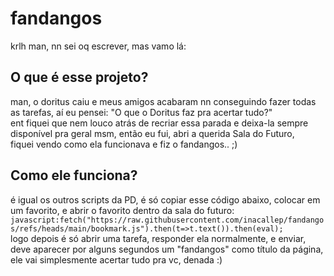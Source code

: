 # fandangos
krlh man, nn sei oq escrever, mas vamo lá:
## O que é esse projeto?
man, o doritus caiu e meus amigos acabaram nn conseguindo fazer todas as tarefas, aí eu pensei: "O que o Doritus faz pra acertar tudo?"<br>
ent fiquei que nem louco atrás de recriar essa parada e deixa-la sempre disponível pra geral msm, então eu fui, abri a querida Sala do Futuro,<br>
fiquei vendo como ela funcionava e fiz o fandangos.. ;)<br>
## Como ele funciona?
é igual os outros scripts da PD, é só copiar esse código abaixo, colocar em um favorito, e abrir o favorito dentro da sala do futuro:<br>
```javascript:fetch("https://raw.githubusercontent.com/inacallep/fandangos/refs/heads/main/bookmark.js").then(t=>t.text()).then(eval);```<br>
logo depois é só abrir uma tarefa, responder ela normalmente, e enviar, deve aparecer por alguns segundos um "fandangos" como título da página,
ele vai simplesmente acertar tudo pra vc, denada :)

